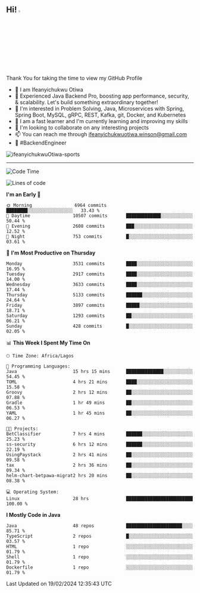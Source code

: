 <!-- BLOG-POST-LIST:START --><!-- BLOG-POST-LIST:END -->

## Hi! <img src="https://media.giphy.com/media/hvRJCLFzcasrR4ia7z/giphy.gif" width="4%"> 

Thank You for taking the time to view my GitHub Profile

- 👋 I am Ifeanyichukwu Otiwa
- 🚀 Experienced Java Backend Pro, boosting app performance, security, & scalability. Let's build something extraordinary together!
- 👀 I'm interested in Problem Solving, Java, Microservices with Spring, Spring Boot, MySQL, gRPC, REST, Kafka, git, Docker, and Kubernetes
- 🌱 I am a fast learner and I'm currently learning and improving my skills
- 💞️ I'm looking to collaborate on any interesting projects
- 📫 You can reach me through ifeanyichukwuotiwa.winson@gmail.com
- 🚀 #BackendEngineer

<p align="left" marginTop="10px"> <img src="https://komarev.com/ghpvc/?username=ifeanyichukwuOtiwa-sports&label=Profile%20views&color=0e75b6&style=for-the-badge" alt="ifeanyichukwuOtiwa-sports" /> </p>

***

<!--START_SECTION:waka-->
![Code Time](http://img.shields.io/badge/Code%20Time-2%2C260%20hrs%2030%20mins-blue)

![Lines of code](https://img.shields.io/badge/From%20Hello%20World%20I%27ve%20Written-5.8%20million%20lines%20of%20code-blue)

**I'm an Early 🐤** 

```text
🌞 Morning                6964 commits        ████████░░░░░░░░░░░░░░░░░   33.43 % 
🌆 Daytime                10507 commits       █████████████░░░░░░░░░░░░   50.44 % 
🌃 Evening                2608 commits        ███░░░░░░░░░░░░░░░░░░░░░░   12.52 % 
🌙 Night                  753 commits         █░░░░░░░░░░░░░░░░░░░░░░░░   03.61 % 
```
📅 **I'm Most Productive on Thursday** 

```text
Monday                   3531 commits        ████░░░░░░░░░░░░░░░░░░░░░   16.95 % 
Tuesday                  2917 commits        ████░░░░░░░░░░░░░░░░░░░░░   14.00 % 
Wednesday                3633 commits        ████░░░░░░░░░░░░░░░░░░░░░   17.44 % 
Thursday                 5133 commits        ██████░░░░░░░░░░░░░░░░░░░   24.64 % 
Friday                   3897 commits        █████░░░░░░░░░░░░░░░░░░░░   18.71 % 
Saturday                 1293 commits        ██░░░░░░░░░░░░░░░░░░░░░░░   06.21 % 
Sunday                   428 commits         █░░░░░░░░░░░░░░░░░░░░░░░░   02.05 % 
```


📊 **This Week I Spent My Time On** 

```text
🕑︎ Time Zone: Africa/Lagos

💬 Programming Languages: 
Java                     15 hrs 15 mins      ██████████████░░░░░░░░░░░   54.45 % 
TOML                     4 hrs 21 mins       ████░░░░░░░░░░░░░░░░░░░░░   15.58 % 
Groovy                   2 hrs 12 mins       ██░░░░░░░░░░░░░░░░░░░░░░░   07.88 % 
Gradle                   1 hr 49 mins        ██░░░░░░░░░░░░░░░░░░░░░░░   06.53 % 
YAML                     1 hr 45 mins        ██░░░░░░░░░░░░░░░░░░░░░░░   06.27 % 

🐱‍💻 Projects: 
BetClassifier            7 hrs 4 mins        ██████░░░░░░░░░░░░░░░░░░░   25.23 % 
ss-security              6 hrs 12 mins       ██████░░░░░░░░░░░░░░░░░░░   22.19 % 
UsingPaystack            2 hrs 41 mins       ██░░░░░░░░░░░░░░░░░░░░░░░   09.58 % 
tax                      2 hrs 36 mins       ██░░░░░░░░░░░░░░░░░░░░░░░   09.34 % 
helm-chart-betpawa-migrat2 hrs 20 mins       ██░░░░░░░░░░░░░░░░░░░░░░░   08.38 % 

💻 Operating System: 
Linux                    28 hrs              █████████████████████████   100.00 % 
```

**I Mostly Code in Java** 

```text
Java                     48 repos            █████████████████████░░░░   85.71 % 
TypeScript               2 repos             █░░░░░░░░░░░░░░░░░░░░░░░░   03.57 % 
HTML                     1 repo              ░░░░░░░░░░░░░░░░░░░░░░░░░   01.79 % 
Shell                    1 repo              ░░░░░░░░░░░░░░░░░░░░░░░░░   01.79 % 
Dockerfile               1 repo              ░░░░░░░░░░░░░░░░░░░░░░░░░   01.79 % 
```




 Last Updated on 19/02/2024 12:35:43 UTC
<!--END_SECTION:waka-->

<!--
<p align="center">
![trophy](https://github-profile-trophy.vercel.app/?username=ifeanyichukwuOtiwa-sports&theme=onedark) (https://github.com/ryo-ma/github-profile-trophy)
</p>
-->

<!---
ifeanyi-otiwa/ifeanyi-otiwa is a ✨ special ✨ repository because its `README.md` (this file) appears on your GitHub profile.
You can click the Preview link to take a look at your changes.
--->
